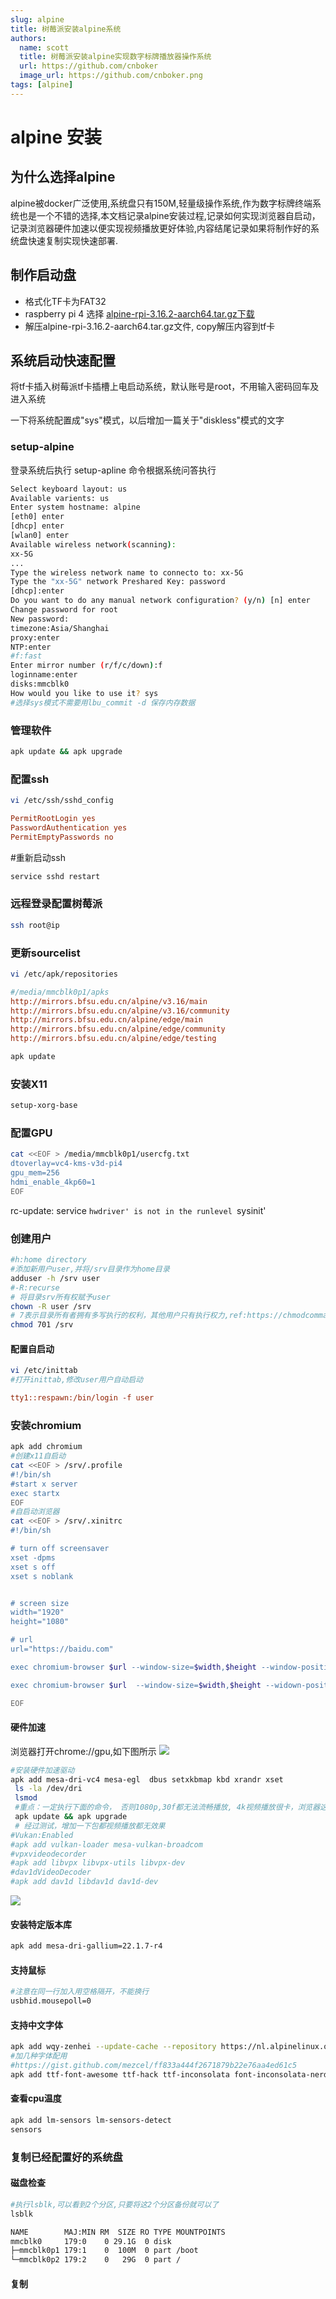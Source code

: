 ```yaml
---
slug: alpine 
title: 树莓派安装alpine系统
authors:
  name: scott
  title: 树莓派安装alpine实现数字标牌播放器操作系统
  url: https://github.com/cnboker
  image_url: https://github.com/cnboker.png
tags: [alpine]
---
```

# alpine 安装


## 为什么选择alpine

alpine被docker广泛使用,系统盘只有150M,轻量级操作系统,作为数字标牌终端系统也是一个不错的选择,本文档记录alpine安装过程,记录如何实现浏览器自启动，记录浏览器硬件加速以便实现视频播放更好体验,内容结尾记录如果将制作好的系统盘快速复制实现快速部署.

## 制作启动盘

* 格式化TF卡为FAT32
* raspberry pi 4 选择 [alpine-rpi-3.16.2-aarch64.tar.gz下载](https://dl-cdn.alpinelinux.org/alpine/v3.16/releases/aarch64/alpine-rpi-3.16.2-aarch64.tar.gz "alpine linux iso下载")
* 解压alpine-rpi-3.16.2-aarch64.tar.gz文件, copy解压内容到tf卡

## 系统启动快速配置

将tf卡插入树莓派tf卡插槽上电启动系统，默认账号是root，不用输入密码回车及进入系统

一下将系统配置成"sys"模式，以后增加一篇关于"diskless"模式的文字

### setup-alpine

登录系统后执行 setup-apline 命令根据系统问答执行

```bash
Select keyboard layout: us
Available varients: us
Enter system hostname: alpine
[eth0] enter
[dhcp] enter
[wlan0] enter
Available wireless network(scanning):
xx-5G
...
Type the wireless network name to connecto to: xx-5G
Type the "xx-5G" network Preshared Key: password
[dhcp]:enter
Do you want to do any manual network configuration? (y/n) [n] enter
Change password for root
New password:
timezone:Asia/Shanghai
proxy:enter
NTP:enter
#f:fast
Enter mirror number (r/f/c/down):f
loginname:enter
disks:mmcblk0
How would you like to use it? sys
#选择sys模式不需要用lbu_commit -d 保存内存数据
```

### 管理软件

```bash
apk update && apk upgrade
```

### 配置ssh

```bash
vi /etc/ssh/sshd_config
```

```ini
PermitRootLogin yes
PasswordAuthentication yes
PermitEmptyPasswords no
```
#重新启动ssh
```bash
service sshd restart
```

### 远程登录配置树莓派

```bash
ssh root@ip
```

### 更新sourcelist

```bash
vi /etc/apk/repositories
```

```ini
#/media/mmcblk0p1/apks
http://mirrors.bfsu.edu.cn/alpine/v3.16/main
http://mirrors.bfsu.edu.cn/alpine/v3.16/community
http://mirrors.bfsu.edu.cn/alpine/edge/main
http://mirrors.bfsu.edu.cn/alpine/edge/community
http://mirrors.bfsu.edu.cn/alpine/edge/testing
```

```bash
apk update
```

### 安装X11

```bash
setup-xorg-base
```

### 配置GPU

```bash
cat <<EOF > /media/mmcblk0p1/usercfg.txt
dtoverlay=vc4-kms-v3d-pi4
gpu_mem=256
hdmi_enable_4kp60=1
EOF
```

 rc-update: service `hwdriver' is not in the runlevel `sysinit'
### 创建用户

```bash
#h:home directory
#添加新用户user,并将/srv目录作为home目录
adduser -h /srv user
#-R:recurse
# 将目录srv所有权赋予user
chown -R user /srv
# 7表示目录所有者拥有多写执行的权利，其他用户只有执行权力,ref:https://chmodcommand.com/chmod-701/
chmod 701 /srv
```

#### 配置自启动

```bash
vi /etc/inittab
#打开inittab,修改user用户自动启动
```

```ini
tty1::respawn:/bin/login -f user
```

### 安装chromium

```bash
apk add chromium
#创建x11自启动
cat <<EOF > /srv/.profile
#!/bin/sh
#start x server
exec startx
EOF
#自启动浏览器
cat <<EOF > /srv/.xinitrc
#!/bin/sh

# turn off screensaver
xset -dpms
xset s off
xset s noblank


# screen size
width="1920"
height="1080"

# url
url="https://baidu.com"

exec chromium-browser $url --window-size=$width,$height --window-position=0,0 --kiosk --no-sandbox --full-screen --incognito --noerrdialogs --disable-translate --no-first-run --fast --fast-start --ignore-gpu-blacklist --disable-quic --enable-fast-unload --enable-tcp-fast-open ---enable-native-gpu-memory-buffers --enable-gpu-rasterization --enable-zero-copy --disable-infobars --disable-features=TranslateUI --disk-cache-dir=/tmp --enable-features=VaapiVideoEncoder,VaapiVideoDecoder,CanvasOopRasterization 

exec chromium-browser $url  --window-size=$width,$height --widown-position=0,0 --extra-plugin-dir=/usr/lib/nsbrowser/plugins --ozone-platform-hint=auto --enable-features=VaapiVideoEncoder,VaapiVideoDecoder,CanvasOopRasterization --enable-crashpad --flag-switches-begin --flag-switches-end --ozone-platform=x11

EOF

```

#### 硬件加速

浏览器打开chrome://gpu,如下图所示
![](2022-10-01-22-36-50.png)


```bash
#安装硬件加速驱动
apk add mesa-dri-vc4 mesa-egl  dbus setxkbmap kbd xrandr xset
 ls -la /dev/dri
 lsmod
 #重点：一定执行下面的命令， 否则1080p,30f都无法流畅播放, 4k视频播放很卡，浏览器这方面支持很弱
 apk update && apk upgrade
 # 经过测试，增加一下包都视频播放都无效果
#Vukan:Enabled
#apk add vulkan-loader mesa-vulkan-broadcom
#vpxvideodecorder
#apk add libvpx libvpx-utils libvpx-dev
#dav1dVideoDecoder
#apk add dav1d libdav1d dav1d-dev
```
![](2022-10-02-00-53-21.png)

#### 安装特定版本库
```bash
apk add mesa-dri-gallium=22.1.7-r4
```

#### 支持鼠标
```bash
#注意在同一行加入用空格隔开，不能换行
usbhid.mousepoll=0
```

#### 支持中文字体

```bash
apk add wqy-zenhei --update-cache --repository https://nl.alpinelinux.org/alpine/edge/testing
#加几种字体配用
#https://gist.github.com/mezcel/ff833a444f2671879b22e76aa4ed61c5
apk add ttf-font-awesome ttf-hack ttf-inconsolata font-inconsolata-nerd
```

#### 查看cpu温度
```bash
apk add lm-sensors lm-sensors-detect
sensors
```

### 复制已经配置好的系统盘

#### 磁盘检查

```bash
#执行lsblk,可以看到2个分区,只要将这2个分区备份就可以了
lsblk

NAME        MAJ:MIN RM  SIZE RO TYPE MOUNTPOINTS
mmcblk0     179:0    0 29.1G  0 disk
├─mmcblk0p1 179:1    0  100M  0 part /boot
└─mmcblk0p2 179:2    0   29G  0 part /

```


#### 复制
